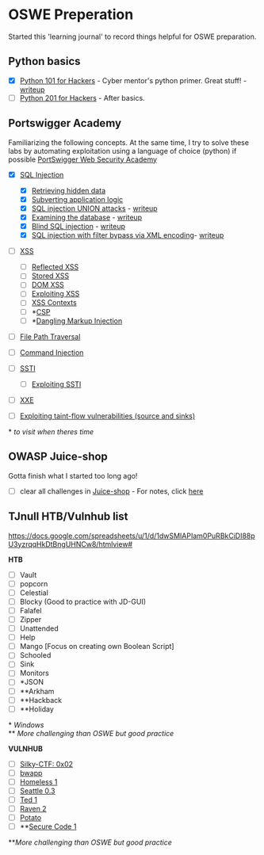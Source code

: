 # OSWE Preperation
Started this 'learning journal' to record things helpful for OSWE preparation.

## Python basics
- [x] [Python 101 for Hackers](https://academy.tcm-sec.com/p/python-101-for-hackers) - Cyber mentor's python primer. Great stuff! - [writeup](Python101%20for%20Hackers/Course.md)
- [ ] [Python 201 for Hackers](https://academy.tcm-sec.com/p/python-201-for-hackers) - After basics.

## Portswigger Academy 
Familiarizing the following concepts. At the same time, I try to solve these labs by automating exploitation using a language of choice (python) if possible
[PortSwigger Web Security Academy](https://portswigger.net/web-security)
- [x] [SQL Injection]()
	- [x] [Retrieving hidden data](https://portswigger.net/web-security/sql-injection#retrieving-hidden-data)
	- [x] [Subverting application logic](https://portswigger.net/web-security/sql-injection#subverting-application-logic)
	- [x] [SQL injection UNION attacks](https://portswigger.net/web-security/sql-injection/union-attacks) - [writeup](Portswigger%20Academy/SQL%20Injection/Union-Attacks.md)
	- [x] [Examining the database](https://portswigger.net/web-security/sql-injection/examining-the-database) - [writeup](Portswigger%20Academy/SQL%20Injection/Examine%20database.md)
	- [x] [Blind SQL injection](https://portswigger.net/web-security/sql-injection/blind) - [writeup](Portswigger%20Academy/SQL%20Injection/Blind%20SQL%20Injection%20Attacks.md)
	- [x] [SQL injection with filter bypass via XML encoding](https://portswigger.net/web-security/sql-injection/lab-sql-injection-with-filter-bypass-via-xml-encoding)- [writeup](Portswigger%20Academy/SQL%20Injection/Filter%20bypass.md)
- [ ] [XSS](https://portswigger.net/web-security/cross-site-scripting)
	- [ ] [Reflected XSS](https://portswigger.net/web-security/cross-site-scripting/reflected)
	- [ ] [Stored XSS](https://portswigger.net/web-security/cross-site-scripting/stored)
	- [ ] [DOM XSS](https://portswigger.net/web-security/cross-site-scripting/dom-based)
	- [ ] [Exploiting XSS](https://portswigger.net/web-security/cross-site-scripting/exploiting)
	- [ ] [XSS Contexts](https://portswigger.net/web-security/cross-site-scripting/contexts)
	- [ ] \*[CSP](https://portswigger.net/web-security/cross-site-scripting/content-security-policy)
	- [ ] \*[Dangling Markup Injection](https://portswigger.net/web-security/cross-site-scripting/dangling-markup)
- [ ] [File Path Traversal](https://portswigger.net/web-security/file-path-traversal)
- [ ] [Command Injection](https://portswigger.net/web-security/os-command-injection)
- [ ] [SSTI](https://portswigger.net/web-security/server-side-template-injection)
	- [ ] [Exploiting SSTI](https://portswigger.net/web-security/server-side-template-injection/exploiting)
- [ ] [XXE](https://portswigger.net/web-security/xxe)
- [ ] [Exploiting taint-flow vulnerabilities (source and sinks)](https://portswigger.net/web-security/dom-based)


\* *to visit when theres time*

## OWASP Juice-shop
Gotta finish what I started too long ago!
- [ ] clear all challenges in [Juice-shop](https://github.com/juice-shop/juice-shop) - For notes, click [here](https://github.com/refabr1k/owasp-juiceshop-solutions)


## TJnull HTB/Vulnhub list
https://docs.google.com/spreadsheets/u/1/d/1dwSMIAPIam0PuRBkCiDI88pU3yzrqqHkDtBngUHNCw8/htmlview#

**HTB**
- [ ] Vault
- [ ] popcorn 
- [ ] Celestial
- [ ] Blocky (Good to practice with JD-GUI)
- [ ] Falafel
- [ ] Zipper
- [ ] Unattended
- [ ] Help
- [ ] Mango [Focus on creating own Boolean Script]
- [ ] Schooled
- [ ] Sink
- [ ] Monitors
- [ ] \*JSON 
- [ ] \*\*Arkham 
- [ ] \*\*Hackback
- [ ] \*\*Holiday

\* *Windows*<br>\*\* *More challenging than OSWE but good practice*

**VULNHUB**
- [ ] [Silky-CTF: 0x02](https://www.vulnhub.com/entry/silky-ctf-0x02,307/)
- [ ] [bwapp](https://www.vulnhub.com/series/bwapp,34/)
- [ ] [Homeless 1](https://www.vulnhub.com/entry/homeless-1,215/)
- [ ] [Seattle 0.3](https://www.vulnhub.com/entry/seattle-v03,145/)
- [ ] [Ted 1](https://www.vulnhub.com/entry/ted-1,327/)
- [ ] [Raven 2](https://www.vulnhub.com/entry/raven-2,269/)
- [ ] [Potato](https://www.vulnhub.com/entry/potato-1,529/)
- [ ] \*\*[Secure Code 1](https://www.vulnhub.com/entry/securecode-1,651/)

\*\**More challenging than OSWE but good practice*